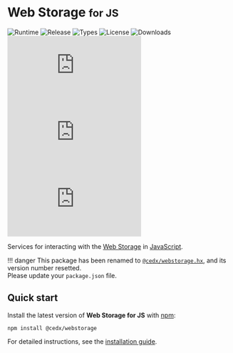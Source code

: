 # Web Storage <small>for JS</small>
![Runtime](https://badgen.net/npm/node/@cedx/webstorage) ![Release](https://badgen.net/npm/v/@cedx/webstorage) ![Types](https://badgen.net/npm/types/@cedx/webstorage) ![License](https://badgen.net/npm/license/@cedx/webstorage) ![Downloads](https://badgen.net/npm/dt/@cedx/webstorage) ![Dependencies](https://badgen.net/david/dep/cedx/webstorage.js) ![Coverage](https://badgen.net/coveralls/c/github/cedx/webstorage.js) ![Build](https://badgen.net/github/checks/cedx/webstorage.js)

Services for interacting with the [Web Storage](https://developer.mozilla.org/en-US/docs/Web/API/Storage) in [JavaScript](https://developer.mozilla.org/en-US/docs/Web/JavaScript).

!!! danger
	This package has been renamed to [`@cedx/webstorage.hx`](),
	and its version number resetted.  
	Please update your `package.json` file.

## Quick start
Install the latest version of **Web Storage for JS** with [npm](https://www.npmjs.com):

```shell
npm install @cedx/webstorage
```

For detailed instructions, see the [installation guide](installation.md).
